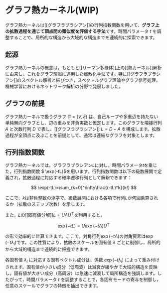 # グラフ熱カーネル(WIP)

グラフ熱カーネルは[[グラフラプラシアン]]の行列指数関数を用いて、**グラフ上の拡散過程を通じて頂点間の類似度を評価する手法**です。時間パラメータ $t$ を調整することで、局所的な構造から大域的な構造までを連続的に探索できます。

## 起源
グラフ熱カーネルの概念は，もともと[[リーマン多様体]]上の[[熱カーネル]]解析に由来し，これをグラフ理論に適用した離散化手法です。特に[[グラフラプラシアン]]のスペクトル解析と結びつき，スペクトルグラフ理論やグラフ信号処理，機械学習におけるネットワーク解析の分野で発展しました。

## グラフの前提
グラフ熱カーネルで扱うグラフ $G=(V, E)$ は、自己ループや多重辺を持たない単純無向グラフとし、辺の重みを非負実数と仮定します。このグラフを隣接行列 $A$ と次数行列 $D$ で表し、[[グラフラプラシアン]] $L=D-A$ を構成します。拡散過程が全頂点に及ぶことを前提として、通常は連結なグラフを対象とします。

## 行列指数関数
グラフ熱カーネルでは，グラフラプラシアン$L$に対し，時間パラメータ$t$を乗じた，行列指数関数 $
\exp(-tL)$を用います。行列指数関数は以下の級数展開で定義され，拡散過程に対応する確率遷移行列として解釈できます：

$$
\exp(-tL)=\sum_{k=0}^\infty\frac{(-tL)^k}{k!}
$$

ここで、$k$は非負整数の添字で、級数展開における各項で行列$L$が何回乗算されるか（拡散のステップ次数）を示します。

また，$L$の[[固有値分解]]$L=U\Lambda U^\top$を利用すると，

$$
\exp(-tL)=U\exp(-t\Lambda)U^\top
$$

の形で効率的に計算できます。ここで，対角行列$\exp(-t\Lambda)$の対角要素は$\exp(-t\lambda_i)$です。この性質により，拡散のスケールを固有値 $\lambda$ ごとに制御し，局所的から大域的構造まで連続的に把握できます。

各固有値 $\lambda_i$ に対応する固有ベクトル成分は，係数 $\exp(-t\lambda_i)$ によって重み付けされます。固有値が小さい成分（低周波）は減衰が緩やかで大域的構造を反映し，固有値が大きい成分（高周波）は急速に減衰して局所構造を強調します。したがって，時間パラメータ $t$ を調整することで，各固有モードの寄与を制御し，任意のスケールでグラフの特徴を抽出できます。
